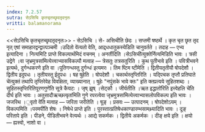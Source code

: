 ```yaml
---
index: 7.2.57
sutra: सेऽसिचि कृतचृतच्छृदतृदनृतः
vritti: balamanorama
---
```


<<सेऽसिचि कृतचृतच्छृदतृदनृतः>> - सेऽसिचि । से- असिचीति छेदः । सप्तमी षष्ठर्थे । कृत चृत छृत तृद नृत् एषां समाहारद्वन्द्वात्पञ्चमी ।उदितो वे॑त्यतो वेति, आद्र्धधातुकस्येडिति चानुवर्तते । तदाह — एभ्य इत्यादिना । नित्यमिटि प्राप्ते विकल्पार्थमिदं वचनम् । अनर्तीदिति ।सेऽसिची॑त्युक्तेर्नित्यमिडिति भावः । त्रसी उद्वेगे ।वा जृभ्रमुत्रसा॑मित्येत्त्वाभ्यासविकल्पौ मत्वाह —  त्रेसतुः तत्रसतुरिति । कुथ पूतीभावे इति । पवित्रीभवने इत्यर्थः, दुर्गन्धकरणे इति वा ।पूतिगन्धस्तु दुर्गन्धः॑ इत्यमरः । तिम ष्टिम ष्टीमेति । द्वितीयतृतीयौ षोपदेशौ । द्वितीय इदुपधः । तृतीयस्तु ईदुपधः । षह षुहेति । षोपदेशौ । चकार्थस्तृप्तिरिति । यद्पिचक तृप्तौ प्रतिघाते चे॑त्युक्तं तथापि तृप्तिरेवेह विवक्षिता, व्याख्यानात् । षुहेः "नपुंसके भावे क्तः" इति क्तप्रत्यये सुहितशब्दः । सुहितस्तृप्तिरितिपूरणगुणे॑ति सूत्रे कैयटः । जृष् झृष् ।सेट्कौ । जीर्यतीति ।ऋत इद्धातो॑रिति इत्त्वेहलि चे॑ति दीर्घ इति भावः । अतुसादौऋच्छत्यृता॑मिति गुणे रपरत्वेवा जृभ्रमुत्रसा॑मित्येत्त्वाभ्यासलोपविकल्प इति भावः । जजरिथ ।॒वृतो वे॑ति मत्वाह —  जरिता जरीतेति । षूङ् । प्रसवः —  उत्पादनम् । षोपदेशोऽयम् । विकल्पमिति ।परमपी॑ति शेषः । निषेधे प्राप्ते इति । पुरस्तात्प्रतिषेधकाण्डारम्भसामथ्र्यादिति भावः । दूङ् परितापे इति । पीडने, पीडितीभवने वेत्यर्थः । आद्ये सकर्मकः । द्वितीये अकर्मकः । दीङ् क्षये इति । क्षयो — ह्यस्वो, नाशो वा । 